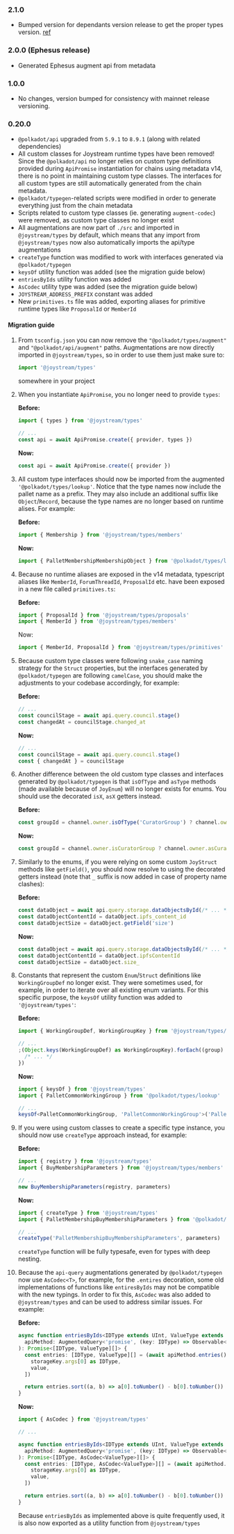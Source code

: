 ### 2.1.0

- Bumped version for dependants version release to get the proper types version. [ref](https://github.com/Joystream/joystream/commit/f899922645013cd5aad6d8036aeae2180f123cf7)

### 2.0.0 (Ephesus release)

- Generated Ephesus augment api from metadata

### 1.0.0

- No changes, version bumped for consistency with mainnet release versioning.

### 0.20.0

- `@polkadot/api` upgraded from `5.9.1` to `8.9.1` (along with related dependencies)
- All custom classes for Joystream runtime types have been removed! Since the `@polkadot/api` no longer relies on custom type definitions provided during `ApiPromise` instantiation for chains using metadata v14, there is no point in maintaining custom type classes. The interfaces for all custom types are still automatically generated from the chain metadata.
- `@polkadot/typegen`-related scripts were modified in order to generate everything just from the chain metadata
- Scripts related to custom type classes (ie. generating `augment-codec`) were removed, as custom type classes no longer exist
- All augmentations are now part of `./src` and imported in `@joystream/types` by default, which means that any import from `@joystream/types` now also automatically imports the api/type augmentations
- `createType` function was modified to work with interfaces generated via `@polkadot/typegen`
- `keysOf` utility function was added (see the migration guide below)
- `entriesByIds` utility function was added
- `AsCodec` utility type was added (see the migration guide below)
- `JOYSTREAM_ADDRESS_PREFIX` constant was added
- New `primitives.ts` file was added, exporting aliases for primitive runtime types like `ProposalId` or `MemberId`

#### Migration guide

1. From `tsconfig.json` you can now remove the `"@polkadot/types/augment"` and `"@polkadot/api/augment"` paths.
   Augmentations are now directly imported in `@joystream/types`, so in order to use them just make sure to:

   ```typescript
   import '@joystream/types'
   ```

   somewhere in your project

1. When you instantiate `ApiPromise`, you no longer need to provide `types`:

   **Before:**

   ```typescript
   import { types } from '@joystream/types'

   // ...
   const api = await ApiPromise.create({ provider, types })
   ```

   **Now:**

   ```typescript
   const api = await ApiPromise.create({ provider })
   ```

1. All custom type interfaces should now be imported from the augmented `'@polkadot/types/lookup'`. Notice that the type names now include the pallet name as a prefix. They may also include an additional suffix like `Object`/`Record`, because the type names are no longer based on runtime alises. For example:

   **Before:**

   ```typescript
   import { Membership } from '@joystream/types/members'
   ```

   **Now:**

   ```typescript
   import { PalletMembershipMembershipObject } from '@polkadot/types/lookup'
   ```

1. Because no runtime aliases are exposed in the v14 metadata, typescript aliases like `MemberId`, `ForumThreadId`, `ProposalId` etc. have been exposed in a new file called `primitives.ts`:

   **Before:**

   ```typescript
   import { ProposalId } from '@joystream/types/proposals'
   import { MemberId } from '@joystream/types/members'
   ```

   Now:

   ```typescript
   import { MemberId, ProposalId } from '@joystream/types/primitives'
   ```

1. Because custom type classes were following `snake_case` naming strategy for the `Struct` properties, but the interfaces generated by `@polkadot/typegen` are following `camelCase`, you should make the adjustments to your codebase accordingly, for example:

   **Before:**

   ```typescript
   // ...
   const councilStage = await api.query.council.stage()
   const changedAt = councilStage.changed_at
   ```

   **Now:**

   ```typescript
   // ...
   const councilStage = await api.query.council.stage()
   const { changedAt } = councilStage
   ```

1. Another difference between the old custom type classes and interfaces generated by `@polkadot/typegen` is that `isOfType` and `asType` methods (made available because of `JoyEnum`) will no longer exists for enums. You should use the decorated `isX`, `asX` getters instead.

   **Before:**

   ```typescript
   const groupId = channel.owner.isOfType('CuratorGroup') ? channel.owner.asType('CuratorGroup') : null
   ```

   **Now:**

   ```typescript
   const groupId = channel.owner.isCuratorGroup ? channel.owner.asCuratorGroup : null
   ```

1. Similarly to the enums, if you were relying on some custom `JoyStruct` methods like `getField()`, you should now resolve to using the decorated getters instead (note that `_` suffix is now added in case of property name clashes):

   **Before:**

   ```typescript
   const dataObject = await api.query.storage.dataObjectsById(/* ... */)
   const dataObjectContentId = dataObject.ipfs_content_id
   const dataObjectSize = dataObject.getField('size')
   ```

   **Now:**

   ```typescript
   const dataObject = await api.query.storage.dataObjectsById(/* ... */)
   const dataObjectContentId = dataObject.ipfsContentId
   const dataObjectSize = dataObject.size_
   ```

1. Constants that represent the custom `Enum`/`Struct` definitions like `WorkingGroupDef` no longer exist. They were sometimes used, for example, in order to iterate over all existing enum variants. For this specific purpose, the `keysOf` utility function was added to `'@joystream/types'`:

   **Before:**

   ```typescript
   import { WorkingGroupDef, WorkingGroupKey } from '@joystream/types/common'

   // ...
   ;(Object.keys(WorkingGroupDef) as WorkingGroupKey).forEach((group) => {
     /* ... */
   })
   ```

   **Now:**

   ```typescript
   import { keysOf } from '@joystream/types'
   import { PalletCommonWorkingGroup } from '@polkadot/types/lookup'

   // ...
   keysOf<PalletCommonWorkingGroup, 'PalletCommonWorkingGroup'>('PalletCommonWorkingGroup').forEach(group, () => /* ... */)
   ```

1. If you were using custom classes to create a specific type instance, you should now use `createType` approach instead, for example:

   **Before:**

   ```typescript
   import { registry } from '@joystream/types'
   import { BuyMembershipParameters } from '@joystream/types/members'

   // ...
   new BuyMembershipParameters(registry, parameters)
   ```

   **Now:**

   ```typescript
   import { createType } from '@joystream/types'
   import { PalletMembershipBuyMembershipParameters } from '@polkadot/types/lookup'

   // ...
   createType('PalletMembershipBuyMembershipParameters', parameters)
   ```

   `createType` function will be fully typesafe, even for types with deep nesting.

1. Because the `api-query` augmentations generated by `@polkadot/typegen` now use `AsCodec<T>`, for example, for the `.entires` decoration, some old implementations of functions like `entiresByIds` may not be compatible with the new typings. In order to fix this, `AsCodec` was also added to `@joystream/types` and can be used to address similar issues. For example:

   **Before:**

   ```typescript
   async function entriesByIds<IDType extends UInt, ValueType extends Codec>(
     apiMethod: AugmentedQuery<'promise', (key: IDType) => Observable<ValueType>, [IDType]>
   ): Promise<[IDType, ValueType][]> {
     const entries: [IDType, ValueType][] = (await apiMethod.entries()).map(([storageKey, value]) => [
       storageKey.args[0] as IDType,
       value,
     ])

     return entries.sort((a, b) => a[0].toNumber() - b[0].toNumber())
   }
   ```

   **Now:**

   ```typescript
   import { AsCodec } from '@joystream/types'

   // ...

   async function entriesByIds<IDType extends UInt, ValueType extends Codec>(
     apiMethod: AugmentedQuery<'promise', (key: IDType) => Observable<ValueType>, [IDType]>
   ): Promise<[IDType, AsCodec<ValueType>][]> {
     const entries: [IDType, AsCodec<ValueType>][] = (await apiMethod.entries()).map(([storageKey, value]) => [
       storageKey.args[0] as IDType,
       value,
     ])

     return entries.sort((a, b) => a[0].toNumber() - b[0].toNumber())
   }
   ```

   Because `entriesByIds` as implemented above is quite frequently used, it is also now exported as a utility function from `@joystream/types`
